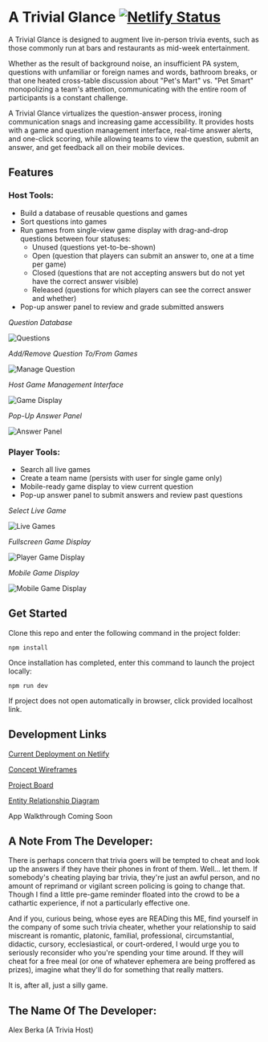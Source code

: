 # A Trivial Glance [![Netlify Status](https://api.netlify.com/api/v1/badges/be3b3dcc-b49e-4cb0-b1f0-c1ebf7a8c3f7/deploy-status)](a-trivial-glance.netlify.app)
A Trivial Glance is designed to augment live in-person trivia events, such as those commonly run at bars and restaurants as mid-week entertainment.

Whether as the result of background noise, an insufficient PA system, questions with unfamiliar or foreign names and words, bathroom breaks, or that one heated cross-table discussion about "Pet's Mart" vs. "Pet Smart" monopolizing a team's attention, communicating with the entire room of participants is a constant challenge.

A Trivial Glance virtualizes the question-answer process, ironing communication snags and increasing game accessibility. It provides hosts with a game and question management interface, real-time answer alerts, and one-click scoring, while allowing teams to view the question, submit an answer, and get feedback all on their mobile devices.

## Features
### Host Tools:
- Build a database of reusable questions and games
- Sort questions into games
- Run games from single-view game display with drag-and-drop questions between four statuses:
  - Unused (questions yet-to-be-shown)
  - Open (question that players can submit an answer to, one at a time per game)
  - Closed (questions that are not accepting answers but do not yet have the correct answer visible)
  - Released (questions for which players can see the correct answer and whether)
- Pop-up answer panel to review and grade submitted answers


_Question Database_

![Questions](./assets/ATG%20Host%20Questions.png)


_Add/Remove Question To/From Games_

![Manage Question](./assets/ATG%20Host%20Manage%20Question.png)


_Host Game Management Interface_

![Game Display](./assets/ATG%20Host%20Game%20Display.png)


_Pop-Up Answer Panel_

![Answer Panel](./assets/ATG%20Host%20Answer%20Panel.png)


### Player Tools:
- Search all live games
- Create a team name (persists with user for single game only)
- Mobile-ready game display to view current question
- Pop-up answer panel to submit answers and review past questions


_Select Live Game_

![Live Games](./assets/ATG%20Player%20Game%20Select.png)


_Fullscreen Game Display_

![Player Game Display](./assets/ATG%20Player%20Fullscreen.png)


_Mobile Game Display_

![Mobile Game Display](./assets/ATG%20Player%20Mobile.png)


## Get Started
Clone this repo and enter the following command in the project folder:

```
npm install
```

Once installation has completed, enter this command to launch the project locally:

```
npm run dev
```

If project does not open automatically in browser, click provided localhost link.

## Development Links
[Current Deployment on Netlify](a-trivial-glance.netlify.app)

[Concept Wireframes](https://www.figma.com/design/4WN0zZKb9xRZ8Xg0SG2YNQ/A-Trivial-Glance?node-id=0-1)

[Project Board](https://github.com/users/alexberka/projects/2)

[Entity Relationship Diagram](https://dbdiagram.io/d/A-Trivial-Glance-6642a01b9e85a46d55c05463)

App Walkthrough Coming Soon

## A Note From The Developer:
There is perhaps concern that trivia goers will be tempted to cheat and look up the answers if they have their phones in front of them. Well... let them. If somebody's cheating playing bar trivia, they're just an awful person, and no amount of reprimand or vigilant screen policing is going to change that. Though I find a little pre-game reminder floated into the crowd to be a cathartic experience, if not a particularly effective one.

And if you, curious being, whose eyes are READing this ME, find yourself in the company of some such trivia cheater, whether your relationship to said miscreant is romantic, platonic, familial, professional, circumstantial, didactic, cursory, ecclesiastical, or court-ordered, I would urge you to seriously reconsider who you're spending your time around. If they will cheat for a free meal (or one of whatever ephemera are being proffered as prizes), imagine what they'll do for something that really matters.

It is, after all, just a silly game.

## The Name Of The Developer:
Alex Berka (A Trivia Host)
